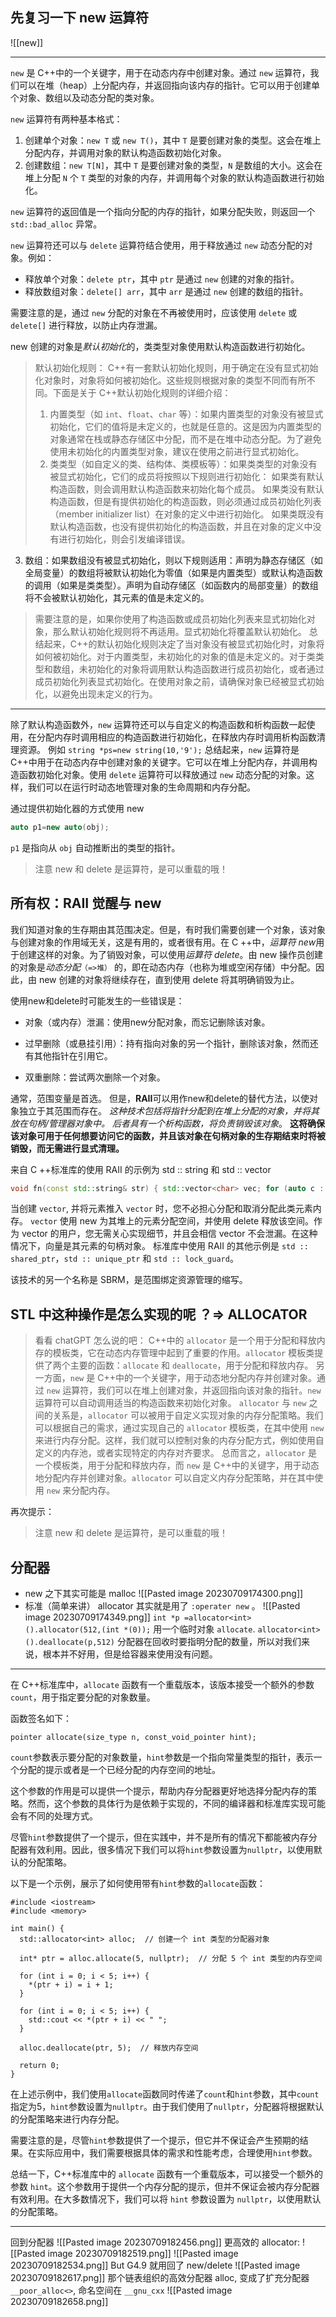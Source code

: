 
## 先复习一下 new 运算符

![[new]]

---

`new` 是 C++中的一个关键字，用于在动态内存中创建对象。通过 `new` 运算符，我们可以在堆（heap）上分配内存，并返回指向该内存的指针。它可以用于创建单个对象、数组以及动态分配的类对象。

`new` 运算符有两种基本格式：
1. 创建单个对象：`new T` 或 `new T()`，其中 `T` 是要创建对象的类型。这会在堆上分配内存，并调用对象的默认构造函数初始化对象。
2. 创建数组：`new T[N]`，其中 `T` 是要创建对象的类型，`N` 是数组的大小。这会在堆上分配 `N` 个 `T` 类型的对象的内存，并调用每个对象的默认构造函数进行初始化。

`new` 运算符的返回值是一个指向分配的内存的指针，如果分配失败，则返回一个 `std::bad_alloc` 异常。

`new` 运算符还可以与 `delete` 运算符结合使用，用于释放通过 `new` 动态分配的对象。例如：
- 释放单个对象：`delete ptr`，其中 `ptr` 是通过 `new` 创建的对象的指针。
- 释放数组对象：`delete[] arr`，其中 `arr` 是通过 `new` 创建的数组的指针。

需要注意的是，通过 `new` 分配的对象在不再被使用时，应该使用 `delete` 或 `delete[]` 进行释放，以防止内存泄漏。

new 创建的对象是*默认初始化*的，类类型对象使用默认构造函数进行初始化。
>默认初始化规则：
>C++有一套默认初始化规则，用于确定在没有显式初始化对象时，对象将如何被初始化。这些规则根据对象的类型不同而有所不同。下面是关于 C++默认初始化规则的详细介绍：
>1. 内置类型（如 `int`、`float`、`char` 等）：如果内置类型的对象没有被显式初始化，它们的值将是未定义的，也就是任意的。这是因为内置类型的对象通常在栈或静态存储区中分配，而不是在堆中动态分配。为了避免使用未初始化的内置类型对象，建议在使用之前进行显式初始化。
>2. 类类型（如自定义的类、结构体、类模板等）：如果类类型的对象没有被显式初始化，它们的成员将按照以下规则进行初始化：
   如果类有默认构造函数，则会调用默认构造函数来初始化每个成员。
   如果类没有默认构造函数，但是有提供初始化的构造函数，则必须通过成员初始化列表（member initializer list）在对象的定义中进行初始化。
   如果类既没有默认构造函数，也没有提供初始化的构造函数，并且在对象的定义中没有进行初始化，则会引发编译错误。
  3. 数组：如果数组没有被显式初始化，则以下规则适用：声明为静态存储区（如全局变量）的数组将被默认初始化为零值（如果是内置类型）或默认构造函数的调用（如果是类类型）。声明为自动存储区（如函数内的局部变量）的数组将不会被默认初始化，其元素的值是未定义的。

>需要注意的是，如果你使用了构造函数或成员初始化列表来显式初始化对象，那么默认初始化规则将不再适用。显式初始化将覆盖默认初始化。
>总结起来，C++的默认初始化规则决定了当对象没有被显式初始化时，对象将如何被初始化。对于内置类型，未初始化的对象的值是未定义的。对于类类型和数组，未初始化的对象将调用默认构造函数进行成员初始化，或者通过成员初始化列表显式初始化。在使用对象之前，请确保对象已经被显式初始化，以避免出现未定义的行为。

---
除了默认构造函数外，`new` 运算符还可以与自定义的构造函数和析构函数一起使用，在分配内存时调用相应的构造函数进行初始化，在释放内存时调用析构函数清理资源。
例如 `string *ps=new string(10,'9');`
总结起来，`new` 运算符是 C++中用于在动态内存中创建对象的关键字。它可以在堆上分配内存，并调用构造函数初始化对象。使用 `delete` 运算符可以释放通过 `new` 动态分配的对象。这样，我们可以在运行时动态地管理对象的生命周期和内存分配。

通过提供初始化器的方式使用 new
```C++
auto p1=new auto(obj);
```
`p1` 是指向从 `obj` 自动推断出的类型的指针。

> 注意 new 和 delete 是运算符，是可以重载的哦！

## 所有权：RAII 觉醒与 new

我们知道对象的生存期由其范围决定。但是，有时我们需要创建一个对象，该对象与创建对象的作用域无关，这是有用的，或者很有用。在 C ++中，*运算符 new*用于创建这样的对象。为了销毁对象，可以使用*运算符 delete*。由 new 操作员创建的对象是*动态分配*`（=>堆）` 的，即在动态内存（也称为堆或空闲存储）中分配。因此，由 new 创建的对象将继续存在，直到使用 delete 将其明确销毁为止。


使用new和delete时可能发生的一些错误是：

- 对象（或内存）泄漏：使用new分配对象，而忘记删除该对象。
    
- 过早删除（或悬挂引用）：持有指向对象的另一个指针，删除该对象，然而还有其他指针在引用它。
    
- 双重删除：尝试两次删除一个对象。


通常，范围变量是首选。 但是，**RAII**可以用作new和delete的替代方法，以使对象独立于其范围而存在。 *这种技术包括将指针分配到在堆上分配的对象，并将其放在句柄/管理器对象中。 后者具有一个析构函数，将负责销毁该对象*。 **这将确保该对象可用于任何想要访问它的函数，并且该对象在句柄对象的生存期结束时将被销毁，而无需进行显式清理。**

来自 C ++标准库的使用 RAII 的示例为 std :: string 和 std :: vector
```C++
void fn(const std::string& str) { std::vector<char> vec; for (auto c : str) vec.push_back(c); // do something }
```
当创建 `vector`, 并将元素推入 `vector` 时，您不必担心分配和取消分配此类元素内存。 `vector` 使用 new 为其堆上的元素分配空间，并使用 delete 释放该空间。作为 vector 的用户，您无需关心实现细节，并且会相信 vector 不会泄漏。在这种情况下，向量是其元素的句柄对象。
标准库中使用 RAII 的其他示例是 `std :: shared_ptr`，`std :: unique_ptr` 和 `std :: lock_guard`。

该技术的另一个名称是 SBRM，是范围绑定资源管理的缩写。
## STL 中这种操作是怎么实现的呢 ？=> ALLOCATOR
>看看 chatGPT 怎么说的吧：
>C++中的 `allocator` 是一个用于分配和释放内存的模板类，它在动态内存管理中起到了重要的作用。`allocator` 模板类提供了两个主要的函数：`allocate` 和 `deallocate`，用于分配和释放内存。
>另一方面，`new` 是 C++中的一个关键字，用于动态地分配内存并创建对象。通过 `new` 运算符，我们可以在堆上创建对象，并返回指向该对象的指针。`new` 运算符可以自动调用适当的构造函数来初始化对象。
> `allocator` 与 `new` 之间的关系是，`allocator` 可以被用于自定义实现对象的内存分配策略。我们可以根据自己的需求，通过实现自己的 `allocator` 模板类，在其中使用 `new` 来进行内存分配。这样，我们就可以控制对象的内存分配方式，例如使用自定义的内存池，或者实现特定的内存对齐要求。
>总而言之，`allocator` 是一个模板类，用于分配和释放内存，而 `new` 是 C++中的关键字，用于动态地分配内存并创建对象。`allocator` 可以自定义内存分配策略，并在其中使用 `new` 来分配内存。

再次提示：
> 注意 new 和 delete 是运算符，是可以重载的哦！

## 分配器 
- new 之下其实可能是 malloc
![[Pasted image 20230709174300.png]]
- 标准（简单来讲） allocator 其实就是用了 `:operater new` 。
![[Pasted image 20230709174349.png]]
`int *p =allocator<int>().allocator(512,(int *(0));` 用一个临时对象 `allocate`.
`allocator<int>().deallocate(p,512)`
分配器在回收时要指明分配的数量，所以对我们来说，根本并不好用，但是给容器来使用没有问题。

---
在 C++标准库中，`allocate` 函数有一个重载版本，该版本接受一个额外的参数 `count`，用于指定要分配的对象数量。

函数签名如下：

```
pointer allocate(size_type n, const_void_pointer hint);
```

`count`参数表示要分配的对象数量，`hint`参数是一个指向常量类型的指针，表示一个分配的提示或者是一个已经分配的内存空间的地址。

这个参数的作用是可以提供一个提示，帮助内存分配器更好地选择分配内存的策略。然而，这个参数的具体行为是依赖于实现的，不同的编译器和标准库实现可能会有不同的处理方式。

尽管`hint`参数提供了一个提示，但在实践中，并不是所有的情况下都能被内存分配器有效利用。因此，很多情况下我们可以将`hint`参数设置为`nullptr`，以使用默认的分配策略。

以下是一个示例，展示了如何使用带有`hint`参数的`allocate`函数：

```
#include <iostream>
#include <memory>

int main() {
  std::allocator<int> alloc;  // 创建一个 int 类型的分配器对象

  int* ptr = alloc.allocate(5, nullptr);  // 分配 5 个 int 类型的内存空间

  for (int i = 0; i < 5; i++) {
    *(ptr + i) = i + 1;
  }

  for (int i = 0; i < 5; i++) {
    std::cout << *(ptr + i) << " ";
  }

  alloc.deallocate(ptr, 5);  // 释放内存空间

  return 0;
}
```

在上述示例中，我们使用`allocate`函数同时传递了`count`和`hint`参数，其中`count`指定为5，`hint`参数设置为`nullptr`。由于我们使用了`nullptr`，分配器将根据默认的分配策略来进行内存分配。

需要注意的是，尽管`hint`参数提供了一个提示，但它并不保证会产生预期的结果。在实际应用中，我们需要根据具体的需求和性能考虑，合理使用`hint`参数。

总结一下，C++标准库中的 `allocate` 函数有一个重载版本，可以接受一个额外的参数 `hint`。这个参数用于提供一个内存分配的提示，但并不保证会被内存分配器有效利用。在大多数情况下，我们可以将 `hint` 参数设置为 `nullptr`，以使用默认的分配策略。

---
回到分配器
![[Pasted image 20230709182456.png]]
更高效的 allocator:
![[Pasted image 20230709182519.png]]
![[Pasted image 20230709182534.png]]
But G4.9 就用回了 new/delete 
![[Pasted image 20230709182617.png]]
那个链表组织的高效分配器 alloc, 变成了扩充分配器 `__poor_alloc<>`, 命名空间在 `__gnu_cxx`
![[Pasted image 20230709182658.png]]